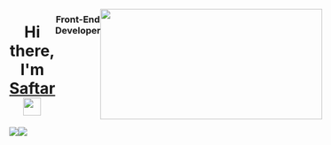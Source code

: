 <div style="display:flex;">
<h1 align="center">Hi there, I'm <a href="https://daniilshat.ru/" target="_blank">Saftar</a> 
<img src="https://github.com/blackcater/blackcater/raw/main/images/Hi.gif" height="32"/></h1>
<h3 align="center">Front-End Developer</h3>


<img src="https://cdn.dribbble.com/users/1235346/screenshots/3252385/job.gif" width="400px" height="200px"/></h1>
</div>

<div align="center">
  <div style="display: flex;">
    <img src="https://github-readme-stats.vercel.app/api/top-langs/?username=anuraghazra&layout=compact&show_icons=true&title_color=ffffff&icon_color=34abeb&text_color=daf7dc&bg_color=151515" style="vertical-align: top;" />
    <img src="https://github-readme-stats.vercel.app/api?username=anuraghazra&show_icons=true&title_color=ffffff&icon_color=34abeb&text_color=daf7dc&bg_color=151515" />
  </div>
</div>
